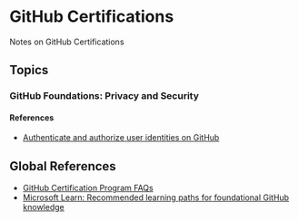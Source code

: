 # GitHub Certifications
Notes on GitHub Certifications

## Topics

### GitHub Foundations: Privacy and Security


#### References

* [Authenticate and authorize user identities on GitHub](https://learn.microsoft.com/en-us/training/modules/authenticate-authorize-user-identities-github/)


## Global References

* [GitHub Certification Program FAQs](https://examregistration.github.com/faq)
* [Microsoft Learn:  Recommended learning paths for foundational GitHub knowledge](https://learn.microsoft.com/en-us/training/github/)

